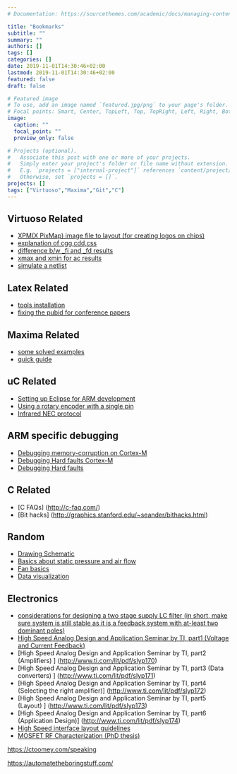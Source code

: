 ```yaml
---
# Documentation: https://sourcethemes.com/academic/docs/managing-content/

title: "Bookmarks"
subtitle: ""
summary: ""
authors: []
tags: []
categories: []
date: 2019-11-01T14:30:46+02:00
lastmod: 2019-11-01T14:30:46+02:00
featured: false
draft: false

# Featured image
# To use, add an image named `featured.jpg/png` to your page's folder.
# Focal points: Smart, Center, TopLeft, Top, TopRight, Left, Right, BottomLeft, Bottom, BottomRight.
image:
  caption: ""
  focal_point: ""
  preview_only: false

# Projects (optional).
#   Associate this post with one or more of your projects.
#   Simply enter your project's folder or file name without extension.
#   E.g. `projects = ["internal-project"]` references `content/project/deep-learning/index.md`.
#   Otherwise, set `projects = []`.
projects: []
tags: ["Virtuoso","Maxima","Git","C"]
---
```

## Virtuoso Related
<ul type="disc">
		<li> <a href="https://community.cadence.com/cadence_technology_forums/f/48/p/17422/1248960#1248960">
			XPM(X PixMap) image file to layout (for creating logos on chips)</a></li>
		<li> <a href="http://www.designers-guide.org/Forum/YaBB.pl?num=1270124796">
			explanation of cgg,cdd,css</a></li>
		<li> <a href="https://community.cadence.com/cadence_technology_forums/f/33/t/34835">
            difference b/w _fi and _fd results</a></li>
		<li> <a href="https://community.cadence.com/cadence_technology_forums/f/38/p/37245/1350802#1350802">
			xmax and xmin for ac results</a></li>
		<li> <a href="https://community.cadence.com/cadence_blogs_8/b/rf/archive/2009/01/07/tip-of-the-week-how-to-simulate-a-subcircuit-netlist-with-spectre-in-ade">
			simulate a netlist</a></li>
	</ul>

## Latex Related
<ul type="disc">
		<li> <a href="http://math65740.blogspot.fi/2015/06/installing-miktex-and-texstudio-on.html">
			tools installation</a></li>
        <li> <a href="http://bytefreaks.net/applications/latex/ieeetran-latex-template-add-copyrights-on-left-bottom-of-first-page-of-conference-class">
            fixing the pubid for conference papers</a></li>
	</ul>

## Maxima Related
<ul type="disc">
		<li> <a href="http://maxima-solved.blogspot.fi/">
			some solved examples</a></li>
		<li> <a href="http://www.hippasus.com/resources/symmath/maximasym.html">
			quick guide</a></li>
	</ul>
	
## uC Related
* [Setting up Eclipse for ARM development](http://gnuarmeclipse.github.io/install/)	
* [Using a rotary encoder with a single pin](https://www.elektormagazine.com/labs/rotary-encoder-on-a-single-mcu-pin)
* [Infrared NEC protocol](https://techdocs.altium.com/display/FPGA/NEC+Infrared+Transmission+Protocol)

## ARM specific debugging
* [Debugging memory-corruption on Cortex-M](http://m0agx.eu/2018/08/25/cortex-m-debugging-runtime-memory-corruption/)
* [Debugging Hard faults Cortex-M](https://interrupt.memfault.com/blog/cortex-m-fault-debug)
* [Debugging Hard faults](https://embeddedartistry.com/blog/2021/01/11/hard-fault-debugging/)


## C Related
* [C FAQs] (http://c-faq.com/)	
* [Bit hacks] (http://graphics.stanford.edu/~seander/bithacks.html)
	
## Random
* [Drawing Schematic](https://www.digikey.fi/en/Resources/Design-Tools/SchemeIt)
* [Basics about static pressure and air flow](https://blog.orientalmotor.com/fan-basics-air-flow-static-pressure-impedance)
* [Fan basics](https://www.mouser.com/pdfDocs/sanyo-denki-tr40e_p03_cdiv_3rd.pdf)
* [Data visualization](https://datavizhandbook.info/)


## Electronics
* [considerations for designing a two stage supply LC filter (in short, make sure system is still stable as it is a feedback system with at-least two dominant poles)](ridleyengineering.com/images/phocadownload/1%20second%20stage%20filter%20design.pdf)
* [High Speed Analog Design and Application Seminar by TI, part1 (Voltage and Current Feedback)	](http://www.ti.com/lit/pdf/slyp169)
* [High Speed Analog Design and Application Seminar by TI, part2 (Amplifiers)					] (http://www.ti.com/lit/pdf/slyp170)
* [High Speed Analog Design and Application Seminar by TI, part3 (Data converters)				] (http://www.ti.com/lit/pdf/slyp171)
* [High Speed Analog Design and Application Seminar by TI, part4 (Selecting the right amplifier)] (http://www.ti.com/lit/pdf/slyp172)
* [High Speed Analog Design and Application Seminar by TI, part5 (Layout) 						] (http://www.ti.com/lit/pdf/slyp173)
* [High Speed Analog Design and Application Seminar by TI, part6 (Application Design)] (http://www.ti.com/lit/pdf/slyp174)
* [High Speed interface layout guidelines](http://www.ti.com/lit/pdf/spraar7)
* [MOSFET RF Characterization (PhD thesis)](lib.tkk.fi/Diss/2007/isbn9789513870256/isbn9789513870256.pdf)

https://ctoomey.com/speaking



https://automatetheboringstuff.com/

